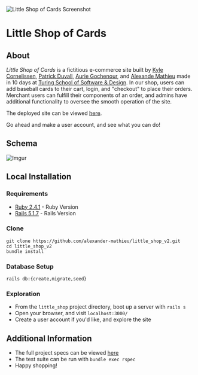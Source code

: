 ![Little Shop of Cards Screenshot](/little_shop_screenshot.png?raw=true "Little Shop of Cards Screenshot")

# Little Shop of Cards
## About
_Little Shop of Cards_ is a fictitious e-commerce site built by [Kyle Cornelissen](https://github.com/kylecornelissen), [Patrick Duvall](https://github.com/Patrick-Duvall), [Aurie Gochenour](https://github.com/Myrdden), and [Alexande Mathieu](https://github.com/alexander-mathieu) made in 10 days at [Turing School of Software & Design](https://turing.io/). In our shop, users can add baseball cards to their cart, login, and "checkout" to place their orders. Merchant users can fulfill their components of an order, and admins have additional functionality to oversee the smooth operation of the site.

The deployed site can be viewed [here](https://little-shop-of-cards.herokuapp.com/).

Go ahead and make a user account, and see what you can do!

## Schema
![Imgur](https://i.imgur.com/kEcAZdw.png)

## Local Installation
### Requirements
 * [Ruby 2.4.1](https://www.ruby-lang.org/en/downloads/) - Ruby Version
 * [Rails 5.1.7](https://rubyonrails.org/) - Rails Version

### Clone
```
git clone https://github.com/alexander-mathieu/little_shop_v2.git
cd little_shop_v2
bundle install
```

### Database Setup
```
rails db:{create,migrate,seed}
```

### Exploration
 * From the `little_shop` project directory, boot up a server with `rails s`
 * Open your browser, and visit `localhost:3000/`
 * Create a user account if you'd like, and explore the site

## Additional Information
 * The full project specs can be viewed [here](https://github.com/turingschool-projects/little_shop_v2)
 * The test suite can be run with `bundle exec rspec`
 * Happy shopping!
